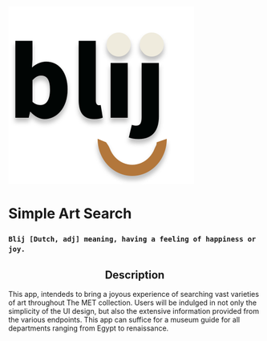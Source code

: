 ![blij logo](src/images/logos/blij-logo.svg)
# Simple Art Search
### `Blij [Dutch, adj] meaning, having a feeling of happiness or joy.`

## <div align="center"> Description 

This app, intendeds to bring a joyous experience of searching vast varieties of art throughout The MET collection. Users will be indulged in not only the simplicity of the UI design, but also the extensive information provided from the various endpoints. This app can suffice for a museum guide for all departments ranging from Egypt to renaissance.


